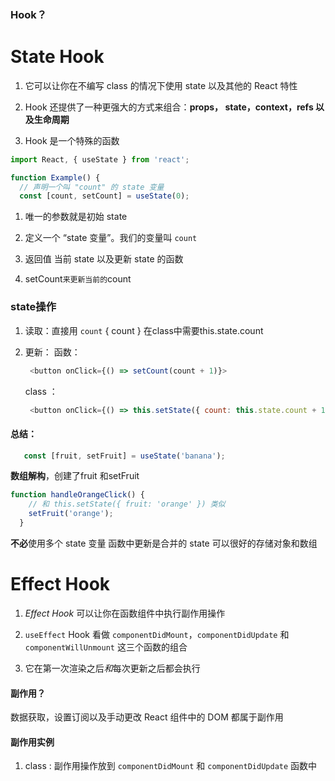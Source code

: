 ### Hook？

# State Hook

1. 它可以让你在不编写 class 的情况下使用 state 以及其他的 React 特性

2. Hook 还提供了一种更强大的方式来组合：**props， state，context，refs 以及生命周期**

3. Hook 是一个特殊的函数  

```javascript
import React, { useState } from 'react';

function Example() {
  // 声明一个叫 "count" 的 state 变量
  const [count, setCount] = useState(0); 
```

1. 唯一的参数就是初始 state
2. 定义一个 “state 变量”。我们的变量叫 `count`

3. 返回值 当前 state 以及更新 state 的函数

4. setCount` 来更新当前的 `count

### state操作

1. 读取：直接用 `count` { count  }  在class中需要this.state.count

2. 更新： 函数：

   ```javascript
    <button onClick={() => setCount(count + 1)}> 
   ```

   class ：

   ```javascript
    <button onClick={() => this.setState({ count: this.state.count + 1 })}>
   ```

#### 总结：

```javascript
   const [fruit, setFruit] = useState('banana');
```

**数组解构**，创建了fruit 和setFruit 

```javascript
function handleOrangeClick() {
    // 和 this.setState({ fruit: 'orange' }) 类似
    setFruit('orange');
  }
```

**不必**使用多个 state 变量  函数中更新是合并的  state 可以很好的存储对象和数组

# Effect Hook

1. *Effect Hook* 可以让你在函数组件中执行副作用操作

2. `useEffect` Hook 看做 `componentDidMount`，`componentDidUpdate` 和 `componentWillUnmount` 这三个函数的组合
3. 它在第一次渲染之后*和*每次更新之后都会执行

#### 副作用？

数据获取，设置订阅以及手动更改 React 组件中的 DOM 都属于副作用

#### 副作用实例

1. class  :  副作用操作放到 `componentDidMount` 和     `componentDidUpdate` 函数中

